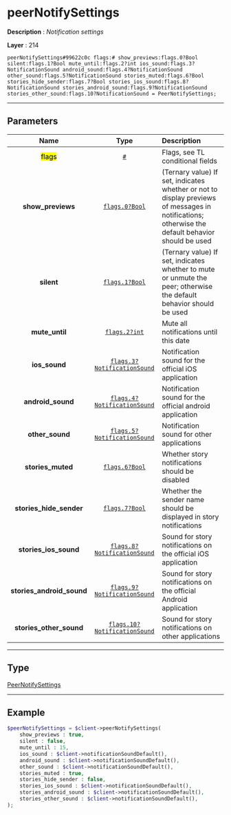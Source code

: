 # peerNotifySettings

**Description** : *Notification settings*

**Layer** : 214

```tl
peerNotifySettings#99622c0c flags:# show_previews:flags.0?Bool silent:flags.1?Bool mute_until:flags.2?int ios_sound:flags.3?NotificationSound android_sound:flags.4?NotificationSound other_sound:flags.5?NotificationSound stories_muted:flags.6?Bool stories_hide_sender:flags.7?Bool stories_ios_sound:flags.8?NotificationSound stories_android_sound:flags.9?NotificationSound stories_other_sound:flags.10?NotificationSound = PeerNotifySettings;
```

---

## Parameters

| Name | Type | Description |
| :---: | :---: | :--- |
| <mark>flags</mark> | [`#`](type/#) | Flags, see TL conditional fields |
| **show_previews** | [`flags.0?Bool`](type/Bool) | (Ternary value) If set, indicates whether or not to display previews of messages in notifications; otherwise the default behavior should be used |
| **silent** | [`flags.1?Bool`](type/Bool) | (Ternary value) If set, indicates whether to mute or unmute the peer; otherwise the default behavior should be used |
| **mute_until** | [`flags.2?int`](type/int) | Mute all notifications until this date |
| **ios_sound** | [`flags.3?NotificationSound`](type/NotificationSound) | Notification sound for the official iOS application |
| **android_sound** | [`flags.4?NotificationSound`](type/NotificationSound) | Notification sound for the official android application |
| **other_sound** | [`flags.5?NotificationSound`](type/NotificationSound) | Notification sound for other applications |
| **stories_muted** | [`flags.6?Bool`](type/Bool) | Whether story notifications should be disabled |
| **stories_hide_sender** | [`flags.7?Bool`](type/Bool) | Whether the sender name should be displayed in story notifications |
| **stories_ios_sound** | [`flags.8?NotificationSound`](type/NotificationSound) | Sound for story notifications on the official iOS application |
| **stories_android_sound** | [`flags.9?NotificationSound`](type/NotificationSound) | Sound for story notifications on the official Android application |
| **stories_other_sound** | [`flags.10?NotificationSound`](type/NotificationSound) | Sound for story notifications on other applications |

---

## Type

[PeerNotifySettings](type/PeerNotifySettings)

---

## Example

```php
$peerNotifySettings = $client->peerNotifySettings(
	show_previews : true,
	silent : false,
	mute_until : 15,
	ios_sound : $client->notificationSoundDefault(),
	android_sound : $client->notificationSoundDefault(),
	other_sound : $client->notificationSoundDefault(),
	stories_muted : true,
	stories_hide_sender : false,
	stories_ios_sound : $client->notificationSoundDefault(),
	stories_android_sound : $client->notificationSoundDefault(),
	stories_other_sound : $client->notificationSoundDefault(),
);
```